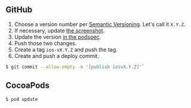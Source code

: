 ## GitHub

1. Choose a version number per [Semantic Versioning](http://semver.org/). Let's call it `X.Y.Z`.
1. If necessary, update [the screenshot](https://github.com/mapbox/mapbox-gl-native/blob/master/ios/screenshot.png).
1. Update the version [in the podspec](https://github.com/mapbox/mapbox-gl-native/blob/master/MapboxGL.podspec#L4). 
1. Push those two changes.
1. Create a tag `ios-vX.Y.Z` and push the tag. 
1. Create and push a deploy commit. 

```bash
$ git commit --allow-empty -m '[publish iosvX.Y.Z]'`
```

## CocoaPods

```bash
$ pod update
```